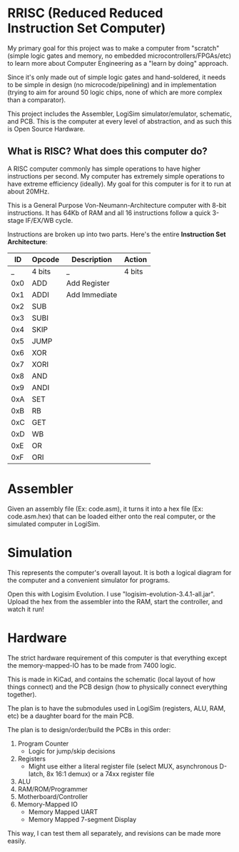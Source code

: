 # RRISC (Reduced Reduced Instruction Set Computer)

My primary goal for this project was to make a computer from "scratch"
(simple logic gates and memory, no embedded microcontrollers/FPGAs/etc) to learn more about Computer Engineering
as a "learn by doing" approach.

Since it's only made out of simple logic gates and hand-soldered, it needs to be simple in design
(no microcode/pipelining) and in implementation (trying to aim for around 50 logic chips,
none of which are more complex than a comparator).

This project includes the Assembler, LogiSim simulator/emulator, schematic, and PCB.
This is the computer at every level of abstraction, and as such this is Open Source Hardware.

## What is RISC? What does this computer do? 

A RISC computer commonly has simple operations to have higher instructions per second.
My computer has extremely simple operations to have extreme efficiency (ideally).
My goal for this computer is for it to run at about 20MHz.

This is a General Purpose Von-Neumann-Architecture computer with 8-bit instructions.
It has 64Kb of RAM and all 16 instructions follow a quick 3-stage IF/EX/WB cycle.

Instructions are broken up into two parts. Here's the entire **Instruction Set Architecture**:

 ID | Opcode  |  Description          |  Action
----|---------|-----------------------|-------------------------
 _  | 4 bits  | _                     | 4 bits
0x0 | ADD     | Add Register           |
0x1 | ADDI    | Add Immediate           |
0x2 | SUB     |            |
0x3 | SUBI    |            |
0x4 | SKIP    |            |
0x5 | JUMP    |            |
0x6 | XOR     |            |
0x7 | XORI    |            |
0x8 | AND     |            |
0x9 | ANDI    |            |
0xA | SET     |            |
0xB | RB      |            |
0xC | GET     |            |
0xD | WB      |            |
0xE | OR      |            |
0xF | ORI     |            |

# Assembler

Given an assembly file (Ex: code.asm), it turns it into a hex file (Ex: code.asm.hex) that can be loaded either onto
the real computer, or the simulated computer in LogiSim.

# Simulation

This represents the computer's overall layout. It is both a logical diagram for the computer and a convenient simulator for programs.

Open this with Logisim Evolution. I use "logisim-evolution-3.4.1-all.jar".
Upload the hex from the assembler into the RAM, start the controller, and watch it run!

# Hardware

The strict hardware requirement of this computer is that everything except the memory-mapped-IO has to be made from 7400 logic.

This is made in KiCad, and contains the schematic (local layout of how things connect)
and the PCB design (how to physically connect everything together).

The plan is to have the submodules used in LogiSim (registers, ALU, RAM, etc) be a daughter board for the main PCB.

The plan is to design/order/build the PCBs in this order:
1. Program Counter
    - Logic for jump/skip decisions
2. Registers
    - Might use either a literal register file (select MUX, asynchronous D-latch, 8x 16:1 demux) or a 74xx register file 
3. ALU
4. RAM/ROM/Programmer
5. Motherboard/Controller
6. Memory-Mapped IO
    - Memory Mapped UART
    - Memory Mapped 7-segment Display

This way, I can test them all separately, and revisions can be made more easily.
